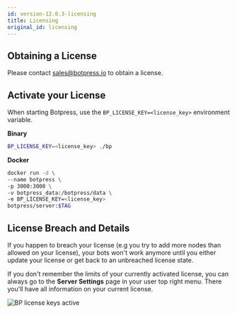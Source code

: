 ```yaml
---
id: version-12.0.3-licensing
title: Licensing
original_id: licensing
---
```


## Obtaining a License

Please contact sales@botpress.io to obtain a license.

## Activate your License

When starting Botpress, use the `BP_LICENSE_KEY=<license_key>` environment variable.

**Binary**

```bash
BP_LICENSE_KEY=<license_key> ./bp
```

**Docker**

```bash
docker run -d \
--name botpress \
-p 3000:3000 \
-v botpress_data:/botpress/data \
-e BP_LICENSE_KEY=<license_key>
botpress/server:$TAG
```

## License Breach and Details

If you happen to breach your license (e.g you try to add more nodes than allowed on your license), your bots won't work anymore until you either update your license or get back to an unbreached license state.

If you don't remember the limits of your currently activated license, you can always go to the **Server Settings** page in your user top right menu. There you'll have all information on your current license.

![BP license keys active](assets/bp-server-settings.jpg)
